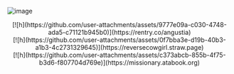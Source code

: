 ![image](https://i.postimg.cc/T2Sn4ksk/129-Sem-T-tulo-20250710170239.png)

<center>[![h](https://github.com/user-attachments/assets/9777e09a-c030-4748-ada5-c71121b945b0)](https://rentry.co/angustia)</center>
<center>[![h](https://github.com/user-attachments/assets/0f7bba3e-d19b-40b3-a1b3-4c2731329645)](https://reversecowgirl.straw.page)</center>
<center>[![h](https://github.com/user-attachments/assets/c373abcb-855b-4f75-b3d6-f807704d769e)](https://missionary.atabook.org)</center>
</p>


